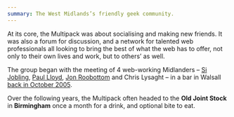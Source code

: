 ```yaml
---
summary: The West Midlands’s friendly geek community.
---
```

At its core, the Multipack was about socialising and making new friends. It was also a forum for discussion, and a network for talented web professionals all looking to bring the best of what the web has to offer, not only to their own lives and work, but to others’ as well.

The group began with the meeting of 4 web-working Midlanders – [Si Jobling](https://sijobling.com/), [Paul Lloyd](htps://paulrobertlloyd.com), [Jon Roobottom](https://roobottom.com/) and Chris Lysaght – in a bar in Walsall [back in October 2005](/events/2005/october/).

Over the following years, the Multipack often headed to the **Old Joint Stock** in **Birmingham** once a month for a drink, and optional bite to eat.
